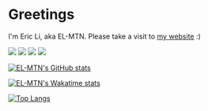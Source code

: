 # Greetings
I'm Eric Li, aka EL-MTN. Please take a visit to [my website](ericlmtn.vercel.app) :)

![](https://img.shields.io/badge/OS-Darwin-informational?style=flat&logo=apple&logoColor=white&color=2bbc8a)
![](https://img.shields.io/badge/Code-TS-informational?style=flat&logo=typescript&logoColor=white&color=2bbc8a)
![](https://img.shields.io/badge/Code-JS-informational?style=flat&logo=javascript&logoColor=white&color=2bbc8a)
![](https://img.shields.io/badge/Editor-VS%20Code-informational?style=flat&logo=visualstudiocode&logoColor=white&color=2bbc8a)

[![EL-MTN's GitHub stats](https://github-readme-stats.vercel.app/api?username=EL-MTN)](https://github.com/anuraghazra/github-readme-stats)

[![EL-MTN's Wakatime stats](https://github-readme-stats.vercel.app/api/wakatime?username=ELMTN)](https://github.com/anuraghazra/github-readme-stats)

[![Top Langs](https://github-readme-stats.vercel.app/api/top-langs/?username=EL-MTN)](https://github.com/anuraghazra/github-readme-stats)
